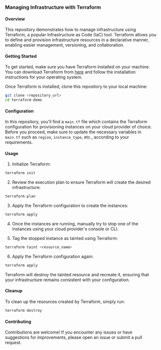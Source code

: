 

### Managing Infrastructure with Terraform

#### Overview

This repository demonstrates how to manage infrastructure using Terraform, a popular Infrastructure as Code (IaC) tool. Terraform allows you to define and provision infrastructure resources in a declarative manner, enabling easier management, versioning, and collaboration.

#### Getting Started

To get started, make sure you have Terraform installed on your machine. You can download Terraform from [here](https://www.terraform.io/downloads.html) and follow the installation instructions for your operating system.

Once Terraform is installed, clone this repository to your local machine:

```bash
git clone <repository_url>
cd terraform-demo
```

#### Configuration

In this repository, you'll find a `main.tf` file which contains the Terraform configuration for provisioning instances on your cloud provider of choice. Before you proceed, make sure to update the necessary variables in `main.tf` such as `region`, `instance_type`, etc., according to your requirements.

#### Usage

1. Initialize Terraform:

```bash
terraform init
```

2. Review the execution plan to ensure Terraform will create the desired infrastructure:

```bash
terraform plan
```

3. Apply the Terraform configuration to create the instances:

```bash
terraform apply
```

4. Once the instances are running, manually try to stop one of the instances using your cloud provider's console or CLI.

5. Tag the stopped instance as tainted using Terraform:

```bash
terraform taint <resource_name>
```

6. Apply the Terraform configuration again:

```bash
terraform apply
```

Terraform will destroy the tainted resource and recreate it, ensuring that your infrastructure remains consistent with your configuration.

#### Cleanup

To clean up the resources created by Terraform, simply run:

```bash
terraform destroy
```

#### Contributing

Contributions are welcome! If you encounter any issues or have suggestions for improvements, please open an issue or submit a pull request.

